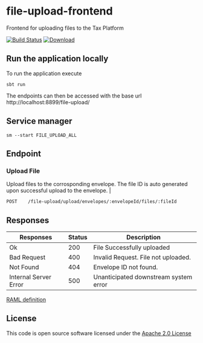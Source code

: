 # file-upload-frontend

Frontend for uploading files to the Tax Platform

[![Build Status](https://travis-ci.org/hmrc/file-upload-frontend.svg?branch=master)](https://travis-ci.org/hmrc/file-upload-frontend) [ ![Download](https://api.bintray.com/packages/hmrc/releases/file-upload-frontend/images/download.svg) ](https://bintray.com/hmrc/releases/file-upload-frontend/_latestVersion)

## Run the application locally

To run the application execute

```
sbt run
```

The endpoints can then be accessed with the base url http://localhost:8899/file-upload/

## Service manager

```
sm --start FILE_UPLOAD_ALL
```

## Endpoint

### Upload File
Upload files to the corrosponding envelope. The file ID is auto generated upon successful upload to the envelope. |


```
POST    /file-upload/upload/envelopes/:envelopeId/files/:fileId
```
## Responses
| Responses    | Status    | Description |
| --------|---------|-------|
| Ok  | 200   | File Successfully uploaded  |
| Bad Request  | 400   |  Invalid Request. File not uploaded. |
| Not Found | 404   |  Envelope ID not found. |
| Internal Server Error  | 500   |  Unanticipated downstream system error |

[RAML definition](raml/file-upload-frontend.raml)
            
## License

This code is open source software licensed under the [Apache 2.0 License]("http://www.apache.org/licenses/LICENSE-2.0.html")
